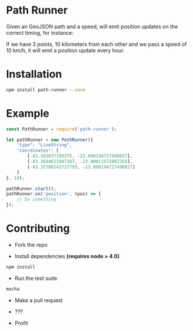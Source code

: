 # Path Runner

Given an GeoJSON path and a speed, will emit position updates on the correct timing, for instance:

If we have 3 points, 10 kilometers from each other and we pass a speed of 10 km/h, it will emit a position update every hour.

# Installation

```bash
npm install path-runner --save
```

# Example

```javascript
const PathRunner = require('path-runner');

let pathRunner = new PathRunner({
    "type": "LineString",
    "coordinates": [
        [-43.363037109375, -23.000194727498027],
        [-43.3604621887207, -23.00011572002358],
        [-43.35780143737793, -23.000194727498027]
    ]
}, 10);

pathRunner.start();
pathRunner.on('position', (pos) => {
    // Do something
});
```

# Contributing

* Fork the repo

* Install dependencies **(requires node > 4.0)**

```bash
npm install
```
* Run the test suite

```bash
mocha
```

* Make a pull request

* ???

* Profit
